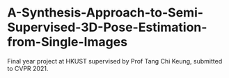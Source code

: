 # A-Synthesis-Approach-to-Semi-Supervised-3D-Pose-Estimation-from-Single-Images
Final year project at HKUST supervised by Prof Tang Chi Keung, submitted to CVPR 2021.
